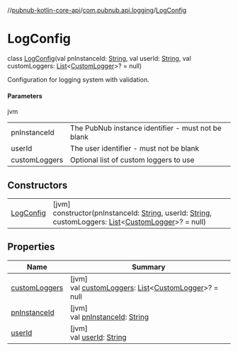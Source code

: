 //[pubnub-kotlin-core-api](../../../index.md)/[com.pubnub.api.logging](../index.md)/[LogConfig](index.md)

# LogConfig

class [LogConfig](index.md)(val pnInstanceId: [String](https://kotlinlang.org/api/core/kotlin-stdlib/kotlin/-string/index.html), val userId: [String](https://kotlinlang.org/api/core/kotlin-stdlib/kotlin/-string/index.html), val customLoggers: [List](https://kotlinlang.org/api/core/kotlin-stdlib/kotlin.collections/-list/index.html)&lt;[CustomLogger](../-custom-logger/index.md)&gt;? = null)

Configuration for logging system with validation.

#### Parameters

jvm

| | |
|---|---|
| pnInstanceId | The PubNub instance identifier - must not be blank |
| userId | The user identifier - must not be blank |
| customLoggers | Optional list of custom loggers to use |

## Constructors

| | |
|---|---|
| [LogConfig](-log-config.md) | [jvm]<br>constructor(pnInstanceId: [String](https://kotlinlang.org/api/core/kotlin-stdlib/kotlin/-string/index.html), userId: [String](https://kotlinlang.org/api/core/kotlin-stdlib/kotlin/-string/index.html), customLoggers: [List](https://kotlinlang.org/api/core/kotlin-stdlib/kotlin.collections/-list/index.html)&lt;[CustomLogger](../-custom-logger/index.md)&gt;? = null) |

## Properties

| Name | Summary |
|---|---|
| [customLoggers](custom-loggers.md) | [jvm]<br>val [customLoggers](custom-loggers.md): [List](https://kotlinlang.org/api/core/kotlin-stdlib/kotlin.collections/-list/index.html)&lt;[CustomLogger](../-custom-logger/index.md)&gt;? = null |
| [pnInstanceId](pn-instance-id.md) | [jvm]<br>val [pnInstanceId](pn-instance-id.md): [String](https://kotlinlang.org/api/core/kotlin-stdlib/kotlin/-string/index.html) |
| [userId](user-id.md) | [jvm]<br>val [userId](user-id.md): [String](https://kotlinlang.org/api/core/kotlin-stdlib/kotlin/-string/index.html) |
